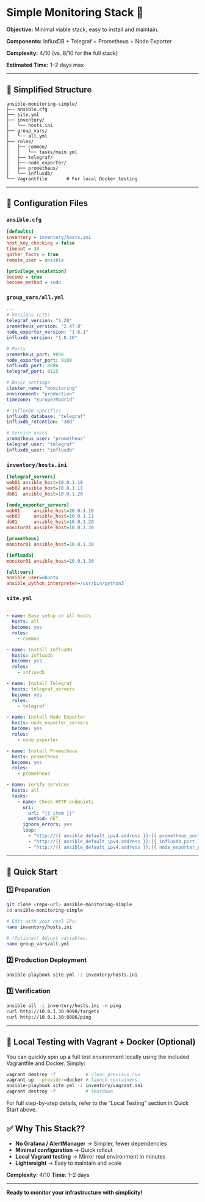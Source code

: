# Simple Monitoring Stack 🎯

**Objective:** Minimal viable stack, easy to install and maintain.

**Components:** InfluxDB + Telegraf + Prometheus + Node Exporter

**Complexity:** 4/10 (vs. 8/10 for the full stack)

**Estimated Time:** 1–2 days max

---

## 📁 Simplified Structure

```
ansible-monitoring-simple/
├── ansible.cfg
├── site.yml
├── inventory/
│   └── hosts.ini
├── group_vars/
│   └── all.yml
├── roles/
│   ├── common/
│   │   └── tasks/main.yml
│   ├── telegraf/
│   ├── node_exporter/
│   ├── prometheus/
│   └── influxdb/
└── Vagrantfile       # For local Docker testing
```

---

## 🔧 Configuration Files

### `ansible.cfg`

```ini
[defaults]
inventory = inventory/hosts.ini
host_key_checking = false
timeout = 30
gather_facts = true
remote_user = ansible

[privilege_escalation]
become = true
become_method = sudo
```

### `group_vars/all.yml`

```yaml
---
# Versions (LTS)
telegraf_version: "1.28"
prometheus_version: "2.47.0"
node_exporter_version: "1.6.1"
influxdb_version: "1.8.10"

# Ports
prometheus_port: 9090
node_exporter_port: 9100
influxdb_port: 8086
telegraf_port: 8125

# Basic settings
cluster_name: "monitoring"
environment: "production"
timezone: "Europe/Madrid"

# InfluxDB specifics
influxdb_database: "telegraf"
influxdb_retention: "30d"

# Service users
prometheus_user: "prometheus"
telegraf_user: "telegraf"
influxdb_user: "influxdb"
```

### `inventory/hosts.ini`

```ini
[telegraf_servers]
web01 ansible_host=10.0.1.10
web02 ansible_host=10.0.1.11
db01  ansible_host=10.0.1.20

[node_exporter_servers]
web01     ansible_host=10.0.1.10
web02     ansible_host=10.0.1.11
db01      ansible_host=10.0.1.20
monitor01 ansible_host=10.0.1.30

[prometheus]
monitor01 ansible_host=10.0.1.30

[influxdb]
monitor01 ansible_host=10.0.1.30

[all:vars]
ansible_user=ubuntu
ansible_python_interpreter=/usr/bin/python3
```

### `site.yml`

```yaml
---
- name: Base setup on all hosts
  hosts: all
  become: yes
  roles:
    - common

- name: Install InfluxDB
  hosts: influxdb
  become: yes
  roles:
    - influxdb

- name: Install Telegraf
  hosts: telegraf_servers
  become: yes
  roles:
    - telegraf

- name: Install Node Exporter
  hosts: node_exporter_servers
  become: yes
  roles:
    - node_exporter

- name: Install Prometheus
  hosts: prometheus
  become: yes
  roles:
    - prometheus

- name: Verify services
  hosts: all
  tasks:
    - name: Check HTTP endpoints
      uri:
        url: "{{ item }}"
        method: GET
      ignore_errors: yes
      loop:
        - "http://{{ ansible_default_ipv4.address }}:{{ prometheus_port }}"
        - "http://{{ ansible_default_ipv4.address }}:{{ influxdb_port }}/ping"
        - "http://{{ ansible_default_ipv4.address }}:{{ node_exporter_port }}/metrics"
```

---

## 🚀 Quick Start

### 1️⃣ Preparation

```bash
git clone <repo-url> ansible-monitoring-simple
cd ansible-monitoring-simple

# Edit with your real IPs:
nano inventory/hosts.ini

# (Optional) Adjust variables:
nano group_vars/all.yml
```

### 2️⃣ Production Deployment

```bash
ansible-playbook site.yml -i inventory/hosts.ini
```

### 3️⃣ Verification

```bash
ansible all -i inventory/hosts.ini -m ping
curl http://10.0.1.30:9090/targets
curl http://10.0.1.30:8086/ping
```

---

## 🧪 Local Testing with Vagrant + Docker (Optional)

You can quickly spin up a full test environment locally using the included Vagrantfile and Docker. Simply:

```bash
vagrant destroy -f           # clean previous run
vagrant up --provider=docker # launch containers
ansible-playbook site.yml -i inventory/vagrant.ini
vagrant destroy -f           # teardown
```

For full step-by-step details, refer to the “Local Testing” section in Quick Start above.

## ✅ Why This Stack??

* **No Grafana / AlertManager** → Simpler, fewer dependencies
* **Minimal configuration** → Quick rollout
* **Local Vagrant testing** → Mirror real environment in minutes
* **Lightweight** → Easy to maintain and scale

**Complexity**: 4/10
**Time**: 1–2 days

---

**Ready to monitor your infrastructure with simplicity!**
